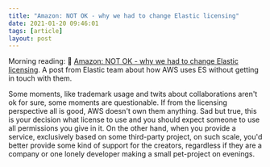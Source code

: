 ```yaml
---
title: "Amazon: NOT OK - why we had to change Elastic licensing"
date: 2021-01-20 09:46:01
tags: [article]
layout: post
---
```


Morning reading:
📄 [Amazon: NOT OK - why we had to change Elastic licensing](https://www.elastic.co/blog/why-license-change-AWS). A post from Elastic team about how AWS uses ES without getting in touch with them.

Some moments, like trademark usage and twits about collaborations aren't ok for sure, some moments are questionable. If from the licensing perspective all is good, AWS doesn't own them anything. Sad but true, this is your decision what license to use and you should expect someone to use all permissions you give in it. On the other hand, when you provide a service, exclusively based on some third-party project, on such scale, you'd better provide some kind of support for the creators, regardless if they are a company or one lonely developer making a small pet-project on evenings.

